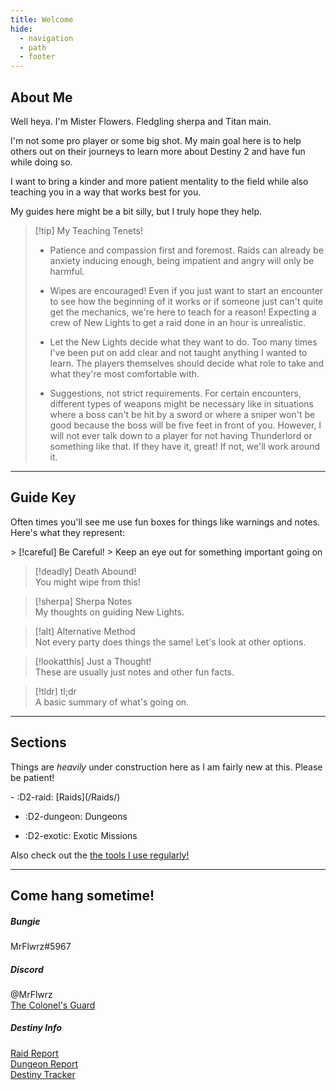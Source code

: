 ```yaml
---  
title: Welcome   
hide:  
  - navigation  
  - path  
  - footer  
---  
```

  
## About Me  
  
Well heya. I'm Mister Flowers. Fledgling sherpa and Titan main.  
  
I'm not some pro player or some big shot. My main goal here is to help others out on their journeys to learn more about Destiny 2 and have fun while doing so.  
  
I want to bring a kinder and more patient mentality to the field while also teaching you in a way that works best for you.  
  
My guides here might be a bit silly, but I truly hope they help.  
  
> [!tip] My Teaching Tenets!  
>  
> - Patience and compassion first and foremost. Raids can already be anxiety inducing enough, being impatient and angry will only be harmful.  
>  
> - Wipes are encouraged! Even if you just want to start an encounter to see how the beginning of it works or if someone just can't quite get the mechanics, we're here to teach for a reason! Expecting a crew of New Lights to get a raid done in an hour is unrealistic.  
>  
> - Let the New Lights decide what they want to do. Too many times I've been put on add clear and not taught anything I wanted to learn. The players themselves should decide what role to take and what they're most comfortable with.  
>  
> - Suggestions, not strict requirements. For certain encounters, different types of weapons might be necessary like in situations where a boss can't be hit by a sword or where a sniper won't be good because the boss will be five feet in front of you. However, I will not ever talk down to a player for not having Thunderlord or something like that. If they have it, great! If not, we'll work around it.  
  
---  
  
## Guide Key  
  
Often times you'll see me use fun boxes for things like warnings and notes. Here's what they represent:  
  
<div class="grid" markdown>  
> [!careful] Be Careful!  
> Keep an eye out for something important going on  
  
> [!deadly] Death Abound!  
> You might wipe from this!  
  
> [!sherpa] Sherpa Notes  
> My thoughts on guiding New Lights.  
  
> [!alt] Alternative Method  
> Not every party does things the same! Let's look at other options.  
  
> [!lookatthis] Just a Thought!  
> These are usually just notes and other fun facts.  
  
> [!tldr] tl;dr  
> A basic summary of what's going on.  
  
</div>  
  
----  
  
## Sections  
  
Things are *heavily* under construction here as I am fairly new at this. Please be patient!  
  
<div class="grid cards" markdown>  
- :D2-raid: [Raids](/Raids/)
  
- :D2-dungeon: Dungeons  
  
- :D2-exotic: Exotic Missions  
</div>  
  
Also check out the [the tools I use regularly!](Tools.md)  
  
---  
  
## Come hang sometime!  
  
##### Bungie  
MrFlwrz#5967  
  
##### Discord  
@MrFlwrz  
[The Colonel's Guard](https://discord.com/invite/SJujZm2WDw)  
  
##### Destiny Info  
[Raid Report](https://raid.report/pc/4611686018491494988)  
[Dungeon Report](https://dungeon.report/pc/4611686018491494988)  
[Destiny Tracker](https://destinytracker.com/destiny-2/profile/bungie/4611686018491494988/overview)  
